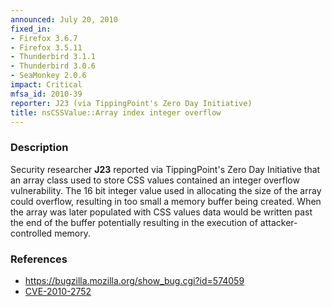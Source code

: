 ```yaml
---
announced: July 20, 2010
fixed_in:
- Firefox 3.6.7
- Firefox 3.5.11
- Thunderbird 3.1.1
- Thunderbird 3.0.6
- SeaMonkey 2.0.6
impact: Critical
mfsa_id: 2010-39
reporter: J23 (via TippingPoint's Zero Day Initiative)
title: nsCSSValue::Array index integer overflow
---
```


<h3>Description</h3>

<p>Security researcher <strong>J23</strong> reported via
TippingPoint's Zero Day Initiative that an array class used to store
CSS values contained an integer overflow vulnerability.  The 16 bit
integer value used in allocating the size of the array could overflow,
resulting in too small a memory buffer being created.  When the array
was later populated with CSS values data would be written past the end
of the buffer potentially resulting in the execution of
attacker-controlled memory.</p>

<h3>References</h3>

<ul>
  <li><a href="https://bugzilla.mozilla.org/show_bug.cgi?id=574059">https://bugzilla.mozilla.org/show_bug.cgi?id=574059</a></li>
  <li><a class="ex-ref" href="http://cve.mitre.org/cgi-bin/cvename.cgi?name=CVE-2010-2752">CVE-2010-2752</a></li>
</ul>




